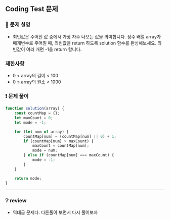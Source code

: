 ## Coding Test 문제

### 📌 문제 설명

- 최빈값은 주어진 값 중에서 가장 자주 나오는 값을 의미합니다. 정수 배열 array가 매개변수로 주어질 때, 최빈값을 return 하도록 solution 함수를 완성해보세요. 최빈값이 여러 개면 -1을 return 합니다.

### 제한사항

- 0 < array의 길이 < 100
- 0 ≤ array의 원소 < 1000

### ❗ 문제 풀이

```javascript
function solution(array) {
	const countMap = {};
	let maxCount = 0;
	let mode = -1;

	for (let num of array) {
		countMap[num] = (countMap[num] || 0) + 1;
		if (countMap[num] > maxCount) {
			maxCount = countMap[num];
			mode = num;
		} else if (countMap[num] === maxCount) {
			mode = -1;
		}
	}

	return mode;
}
```

---

### ❔ review

- 역대급 문제다. 다른풀이 보면서 다시 풀어보자
